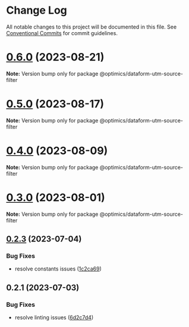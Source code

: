 # Change Log

All notable changes to this project will be documented in this file.
See [Conventional Commits](https://conventionalcommits.org) for commit guidelines.

# [0.6.0](https://github.com/optimics/analytics/compare/v0.5.0...v0.6.0) (2023-08-21)

**Note:** Version bump only for package @optimics/dataform-utm-source-filter





# [0.5.0](https://github.com/optimics/analytics/compare/v0.4.1...v0.5.0) (2023-08-17)

**Note:** Version bump only for package @optimics/dataform-utm-source-filter





# [0.4.0](https://github.com/optimics/analytics/compare/v0.3.1...v0.4.0) (2023-08-09)

**Note:** Version bump only for package @optimics/dataform-utm-source-filter





# [0.3.0](https://github.com/optimics/analytics/compare/v0.2.4...v0.3.0) (2023-08-01)

**Note:** Version bump only for package @optimics/dataform-utm-source-filter





## [0.2.3](https://github.com/optimics/analytics/compare/v0.2.2...v0.2.3) (2023-07-04)


### Bug Fixes

* resolve constants issues ([1c2ca69](https://github.com/optimics/analytics/commit/1c2ca69b89de8b950800b80e772bd761781ef6c1))





## 0.2.1 (2023-07-03)


### Bug Fixes

* resolve linting issues ([6d2c7d4](https://github.com/optimics/analytics/commit/6d2c7d48c383f4ed2f0bebb0281b9e824b0c61b2))
